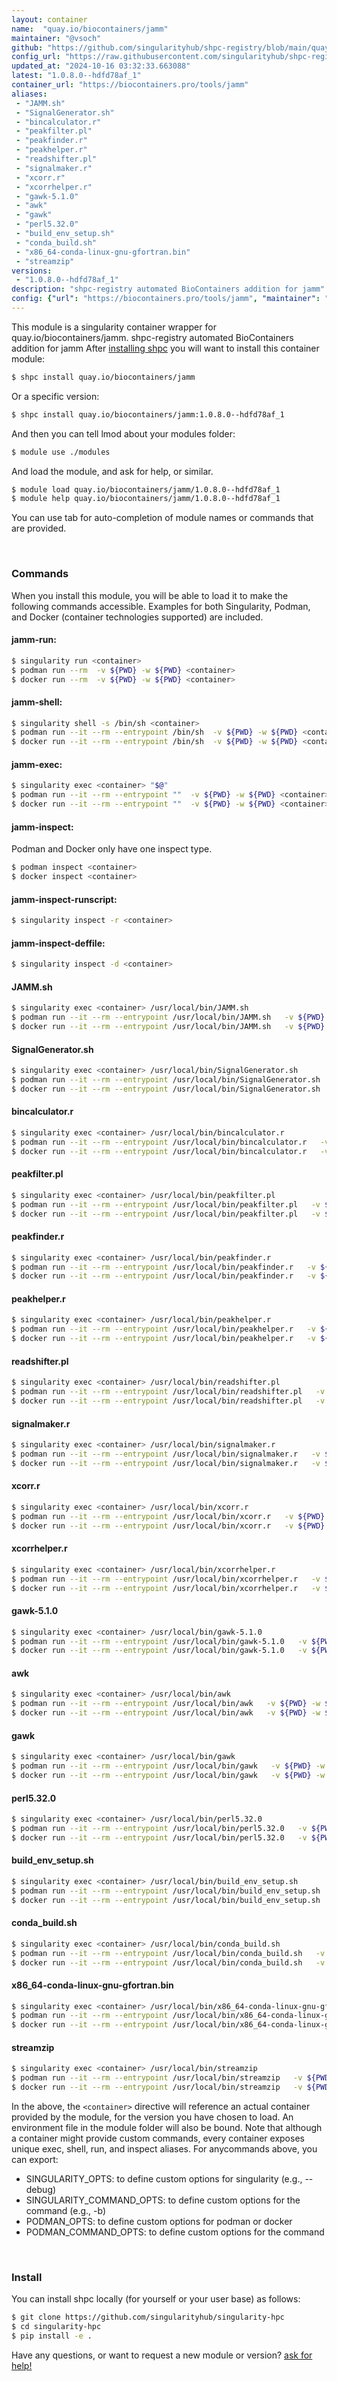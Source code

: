 ```yaml
---
layout: container
name:  "quay.io/biocontainers/jamm"
maintainer: "@vsoch"
github: "https://github.com/singularityhub/shpc-registry/blob/main/quay.io/biocontainers/jamm/container.yaml"
config_url: "https://raw.githubusercontent.com/singularityhub/shpc-registry/main/quay.io/biocontainers/jamm/container.yaml"
updated_at: "2024-10-16 03:32:33.663088"
latest: "1.0.8.0--hdfd78af_1"
container_url: "https://biocontainers.pro/tools/jamm"
aliases:
 - "JAMM.sh"
 - "SignalGenerator.sh"
 - "bincalculator.r"
 - "peakfilter.pl"
 - "peakfinder.r"
 - "peakhelper.r"
 - "readshifter.pl"
 - "signalmaker.r"
 - "xcorr.r"
 - "xcorrhelper.r"
 - "gawk-5.1.0"
 - "awk"
 - "gawk"
 - "perl5.32.0"
 - "build_env_setup.sh"
 - "conda_build.sh"
 - "x86_64-conda-linux-gnu-gfortran.bin"
 - "streamzip"
versions:
 - "1.0.8.0--hdfd78af_1"
description: "shpc-registry automated BioContainers addition for jamm"
config: {"url": "https://biocontainers.pro/tools/jamm", "maintainer": "@vsoch", "description": "shpc-registry automated BioContainers addition for jamm", "latest": {"1.0.8.0--hdfd78af_1": "sha256:515a2fcf19f1976119cf8e26ecd0c9130a5303bbff9b79dcb038c31f05b46c7e"}, "tags": {"1.0.8.0--hdfd78af_1": "sha256:515a2fcf19f1976119cf8e26ecd0c9130a5303bbff9b79dcb038c31f05b46c7e"}, "docker": "quay.io/biocontainers/jamm", "aliases": {"JAMM.sh": "/usr/local/bin/JAMM.sh", "SignalGenerator.sh": "/usr/local/bin/SignalGenerator.sh", "bincalculator.r": "/usr/local/bin/bincalculator.r", "peakfilter.pl": "/usr/local/bin/peakfilter.pl", "peakfinder.r": "/usr/local/bin/peakfinder.r", "peakhelper.r": "/usr/local/bin/peakhelper.r", "readshifter.pl": "/usr/local/bin/readshifter.pl", "signalmaker.r": "/usr/local/bin/signalmaker.r", "xcorr.r": "/usr/local/bin/xcorr.r", "xcorrhelper.r": "/usr/local/bin/xcorrhelper.r", "gawk-5.1.0": "/usr/local/bin/gawk-5.1.0", "awk": "/usr/local/bin/awk", "gawk": "/usr/local/bin/gawk", "perl5.32.0": "/usr/local/bin/perl5.32.0", "build_env_setup.sh": "/usr/local/bin/build_env_setup.sh", "conda_build.sh": "/usr/local/bin/conda_build.sh", "x86_64-conda-linux-gnu-gfortran.bin": "/usr/local/bin/x86_64-conda-linux-gnu-gfortran.bin", "streamzip": "/usr/local/bin/streamzip"}}
---
```


This module is a singularity container wrapper for quay.io/biocontainers/jamm.
shpc-registry automated BioContainers addition for jamm
After [installing shpc](#install) you will want to install this container module:


```bash
$ shpc install quay.io/biocontainers/jamm
```

Or a specific version:

```bash
$ shpc install quay.io/biocontainers/jamm:1.0.8.0--hdfd78af_1
```

And then you can tell lmod about your modules folder:

```bash
$ module use ./modules
```

And load the module, and ask for help, or similar.

```bash
$ module load quay.io/biocontainers/jamm/1.0.8.0--hdfd78af_1
$ module help quay.io/biocontainers/jamm/1.0.8.0--hdfd78af_1
```

You can use tab for auto-completion of module names or commands that are provided.

<br>

### Commands

When you install this module, you will be able to load it to make the following commands accessible.
Examples for both Singularity, Podman, and Docker (container technologies supported) are included.

#### jamm-run:

```bash
$ singularity run <container>
$ podman run --rm  -v ${PWD} -w ${PWD} <container>
$ docker run --rm  -v ${PWD} -w ${PWD} <container>
```

#### jamm-shell:

```bash
$ singularity shell -s /bin/sh <container>
$ podman run --it --rm --entrypoint /bin/sh  -v ${PWD} -w ${PWD} <container>
$ docker run --it --rm --entrypoint /bin/sh  -v ${PWD} -w ${PWD} <container>
```

#### jamm-exec:

```bash
$ singularity exec <container> "$@"
$ podman run --it --rm --entrypoint ""  -v ${PWD} -w ${PWD} <container> "$@"
$ docker run --it --rm --entrypoint ""  -v ${PWD} -w ${PWD} <container> "$@"
```

#### jamm-inspect:

Podman and Docker only have one inspect type.

```bash
$ podman inspect <container>
$ docker inspect <container>
```

#### jamm-inspect-runscript:

```bash
$ singularity inspect -r <container>
```

#### jamm-inspect-deffile:

```bash
$ singularity inspect -d <container>
```


#### JAMM.sh

```bash
$ singularity exec <container> /usr/local/bin/JAMM.sh
$ podman run --it --rm --entrypoint /usr/local/bin/JAMM.sh   -v ${PWD} -w ${PWD} <container> -c " $@"
$ docker run --it --rm --entrypoint /usr/local/bin/JAMM.sh   -v ${PWD} -w ${PWD} <container> -c " $@"
```


#### SignalGenerator.sh

```bash
$ singularity exec <container> /usr/local/bin/SignalGenerator.sh
$ podman run --it --rm --entrypoint /usr/local/bin/SignalGenerator.sh   -v ${PWD} -w ${PWD} <container> -c " $@"
$ docker run --it --rm --entrypoint /usr/local/bin/SignalGenerator.sh   -v ${PWD} -w ${PWD} <container> -c " $@"
```


#### bincalculator.r

```bash
$ singularity exec <container> /usr/local/bin/bincalculator.r
$ podman run --it --rm --entrypoint /usr/local/bin/bincalculator.r   -v ${PWD} -w ${PWD} <container> -c " $@"
$ docker run --it --rm --entrypoint /usr/local/bin/bincalculator.r   -v ${PWD} -w ${PWD} <container> -c " $@"
```


#### peakfilter.pl

```bash
$ singularity exec <container> /usr/local/bin/peakfilter.pl
$ podman run --it --rm --entrypoint /usr/local/bin/peakfilter.pl   -v ${PWD} -w ${PWD} <container> -c " $@"
$ docker run --it --rm --entrypoint /usr/local/bin/peakfilter.pl   -v ${PWD} -w ${PWD} <container> -c " $@"
```


#### peakfinder.r

```bash
$ singularity exec <container> /usr/local/bin/peakfinder.r
$ podman run --it --rm --entrypoint /usr/local/bin/peakfinder.r   -v ${PWD} -w ${PWD} <container> -c " $@"
$ docker run --it --rm --entrypoint /usr/local/bin/peakfinder.r   -v ${PWD} -w ${PWD} <container> -c " $@"
```


#### peakhelper.r

```bash
$ singularity exec <container> /usr/local/bin/peakhelper.r
$ podman run --it --rm --entrypoint /usr/local/bin/peakhelper.r   -v ${PWD} -w ${PWD} <container> -c " $@"
$ docker run --it --rm --entrypoint /usr/local/bin/peakhelper.r   -v ${PWD} -w ${PWD} <container> -c " $@"
```


#### readshifter.pl

```bash
$ singularity exec <container> /usr/local/bin/readshifter.pl
$ podman run --it --rm --entrypoint /usr/local/bin/readshifter.pl   -v ${PWD} -w ${PWD} <container> -c " $@"
$ docker run --it --rm --entrypoint /usr/local/bin/readshifter.pl   -v ${PWD} -w ${PWD} <container> -c " $@"
```


#### signalmaker.r

```bash
$ singularity exec <container> /usr/local/bin/signalmaker.r
$ podman run --it --rm --entrypoint /usr/local/bin/signalmaker.r   -v ${PWD} -w ${PWD} <container> -c " $@"
$ docker run --it --rm --entrypoint /usr/local/bin/signalmaker.r   -v ${PWD} -w ${PWD} <container> -c " $@"
```


#### xcorr.r

```bash
$ singularity exec <container> /usr/local/bin/xcorr.r
$ podman run --it --rm --entrypoint /usr/local/bin/xcorr.r   -v ${PWD} -w ${PWD} <container> -c " $@"
$ docker run --it --rm --entrypoint /usr/local/bin/xcorr.r   -v ${PWD} -w ${PWD} <container> -c " $@"
```


#### xcorrhelper.r

```bash
$ singularity exec <container> /usr/local/bin/xcorrhelper.r
$ podman run --it --rm --entrypoint /usr/local/bin/xcorrhelper.r   -v ${PWD} -w ${PWD} <container> -c " $@"
$ docker run --it --rm --entrypoint /usr/local/bin/xcorrhelper.r   -v ${PWD} -w ${PWD} <container> -c " $@"
```


#### gawk-5.1.0

```bash
$ singularity exec <container> /usr/local/bin/gawk-5.1.0
$ podman run --it --rm --entrypoint /usr/local/bin/gawk-5.1.0   -v ${PWD} -w ${PWD} <container> -c " $@"
$ docker run --it --rm --entrypoint /usr/local/bin/gawk-5.1.0   -v ${PWD} -w ${PWD} <container> -c " $@"
```


#### awk

```bash
$ singularity exec <container> /usr/local/bin/awk
$ podman run --it --rm --entrypoint /usr/local/bin/awk   -v ${PWD} -w ${PWD} <container> -c " $@"
$ docker run --it --rm --entrypoint /usr/local/bin/awk   -v ${PWD} -w ${PWD} <container> -c " $@"
```


#### gawk

```bash
$ singularity exec <container> /usr/local/bin/gawk
$ podman run --it --rm --entrypoint /usr/local/bin/gawk   -v ${PWD} -w ${PWD} <container> -c " $@"
$ docker run --it --rm --entrypoint /usr/local/bin/gawk   -v ${PWD} -w ${PWD} <container> -c " $@"
```


#### perl5.32.0

```bash
$ singularity exec <container> /usr/local/bin/perl5.32.0
$ podman run --it --rm --entrypoint /usr/local/bin/perl5.32.0   -v ${PWD} -w ${PWD} <container> -c " $@"
$ docker run --it --rm --entrypoint /usr/local/bin/perl5.32.0   -v ${PWD} -w ${PWD} <container> -c " $@"
```


#### build_env_setup.sh

```bash
$ singularity exec <container> /usr/local/bin/build_env_setup.sh
$ podman run --it --rm --entrypoint /usr/local/bin/build_env_setup.sh   -v ${PWD} -w ${PWD} <container> -c " $@"
$ docker run --it --rm --entrypoint /usr/local/bin/build_env_setup.sh   -v ${PWD} -w ${PWD} <container> -c " $@"
```


#### conda_build.sh

```bash
$ singularity exec <container> /usr/local/bin/conda_build.sh
$ podman run --it --rm --entrypoint /usr/local/bin/conda_build.sh   -v ${PWD} -w ${PWD} <container> -c " $@"
$ docker run --it --rm --entrypoint /usr/local/bin/conda_build.sh   -v ${PWD} -w ${PWD} <container> -c " $@"
```


#### x86_64-conda-linux-gnu-gfortran.bin

```bash
$ singularity exec <container> /usr/local/bin/x86_64-conda-linux-gnu-gfortran.bin
$ podman run --it --rm --entrypoint /usr/local/bin/x86_64-conda-linux-gnu-gfortran.bin   -v ${PWD} -w ${PWD} <container> -c " $@"
$ docker run --it --rm --entrypoint /usr/local/bin/x86_64-conda-linux-gnu-gfortran.bin   -v ${PWD} -w ${PWD} <container> -c " $@"
```


#### streamzip

```bash
$ singularity exec <container> /usr/local/bin/streamzip
$ podman run --it --rm --entrypoint /usr/local/bin/streamzip   -v ${PWD} -w ${PWD} <container> -c " $@"
$ docker run --it --rm --entrypoint /usr/local/bin/streamzip   -v ${PWD} -w ${PWD} <container> -c " $@"
```



In the above, the `<container>` directive will reference an actual container provided
by the module, for the version you have chosen to load. An environment file in the
module folder will also be bound. Note that although a container
might provide custom commands, every container exposes unique exec, shell, run, and
inspect aliases. For anycommands above, you can export:

 - SINGULARITY_OPTS: to define custom options for singularity (e.g., --debug)
 - SINGULARITY_COMMAND_OPTS: to define custom options for the command (e.g., -b)
 - PODMAN_OPTS: to define custom options for podman or docker
 - PODMAN_COMMAND_OPTS: to define custom options for the command

<br>

### Install

You can install shpc locally (for yourself or your user base) as follows:

```bash
$ git clone https://github.com/singularityhub/singularity-hpc
$ cd singularity-hpc
$ pip install -e .
```

Have any questions, or want to request a new module or version? [ask for help!](https://github.com/singularityhub/singularity-hpc/issues)